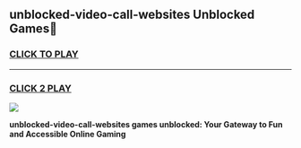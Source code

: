 
## unblocked-video-call-websites Unblocked Games👋
<h3>
<a href="https://news.freeplayer.one?title=unblocked-video-call-websites&ref=16F">CLICK TO PLAY</a></h3>
<hr>

<h3>
<a href="https://news.freeplayer.one?title=unblocked-video-call-websites&ref=16F">CLICK 2 PLAY</a>
  
</h3>

<a href="https://news.freeplayer.one?title=unblocked-video-call-websites&ref=16F/"><img src="https://clearcache.store/games.png"></a>


**unblocked-video-call-websites games unblocked: Your Gateway to Fun and Accessible Online Gaming**
